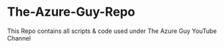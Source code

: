 # The-Azure-Guy-Repo
This Repo contains all scripts &amp; code used under The Azure Guy YouTube Channel
